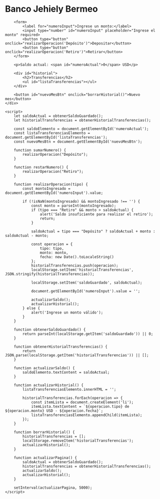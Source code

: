 <!DOCTYPE html>
<html lang="es">
<head>
    <meta charset="UTF-8">
    <meta name="viewport" content="width=device-width, initial-scale=1.0">
    <title>Banco Jehiely Bermeo</title>
    <style>
        /* Estilos CSS existentes... */
    </style>
</head>
<body>
    <div class="container">
        <h1>Banco Jehiely Bermeo</h1>
        
        <form>
            <label for="numeroInput">Ingrese un monto:</label>
            <input type="number" id="numeroInput" placeholder="Ingrese el monto" required>
            <button type="button" onclick="realizarOperacion('Depósito')">Depositar</button>
            <button type="button" onclick="realizarOperacion('Retiro')">Retirar</button>
        </form>

        <p>Saldo actual: <span id="numeroActual">0</span> USD</p>

        <div id="historial">
            <h2>Transferencias</h2>
            <ul id="listaTransferencias"></ul>
        </div>

        <button id="nuevoMesBtn" onclick="borrarHistorial()">Nuevo mes</button>
    </div>

    <script>
        let saldoActual = obtenerSaldoGuardado();
        let historialTransferencias = obtenerHistorialTransferencias();

        const saldoElemento = document.getElementById('numeroActual');
        const listaTransferenciasElemento = document.getElementById('listaTransferencias');
        const nuevoMesBtn = document.getElementById('nuevoMesBtn');

        function sumarNumero() {
            realizarOperacion("Depósito");
        }

        function restarNumero() {
            realizarOperacion("Retiro");
        }

        function realizarOperacion(tipo) {
            const montoIngresado = document.getElementById('numeroInput').value;

            if (!isNaN(montoIngresado) && montoIngresado !== '') {
                const monto = parseInt(montoIngresado);
                if (tipo === "Retiro" && monto > saldoActual) {
                    alert('Saldo insuficiente para realizar el retiro');
                    return;
                }

                saldoActual = tipo === "Depósito" ? saldoActual + monto : saldoActual - monto;

                const operacion = {
                    tipo: tipo,
                    monto: monto,
                    fecha: new Date().toLocaleString()
                };
                historialTransferencias.push(operacion);
                localStorage.setItem('historialTransferencias', JSON.stringify(historialTransferencias));

                localStorage.setItem('saldoGuardado', saldoActual);

                document.getElementById('numeroInput').value = '';

                actualizarSaldo();
                actualizarHistorial();
            } else {
                alert('Ingrese un monto válido');
            }
        }

        function obtenerSaldoGuardado() {
            return parseInt(localStorage.getItem('saldoGuardado')) || 0;
        }

        function obtenerHistorialTransferencias() {
            return JSON.parse(localStorage.getItem('historialTransferencias')) || [];
        }

        function actualizarSaldo() {
            saldoElemento.textContent = saldoActual;
        }

        function actualizarHistorial() {
            listaTransferenciasElemento.innerHTML = '';

            historialTransferencias.forEach(operacion => {
                const itemLista = document.createElement('li');
                itemLista.textContent = `${operacion.tipo} de ${operacion.monto} USD - ${operacion.fecha}`;
                listaTransferenciasElemento.appendChild(itemLista);
            });
        }

        function borrarHistorial() {
            historialTransferencias = [];
            localStorage.removeItem('historialTransferencias');
            actualizarHistorial();
        }

        function actualizarPagina() {
            saldoActual = obtenerSaldoGuardado();
            historialTransferencias = obtenerHistorialTransferencias();
            actualizarSaldo();
            actualizarHistorial();
        }

        setInterval(actualizarPagina, 5000);
    </script>
</body>
</html>
